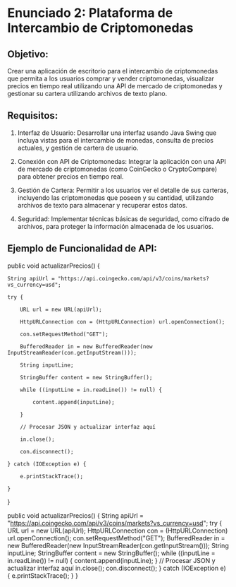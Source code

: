 # Enunciado 2: Plataforma de Intercambio de Criptomonedas
## Objetivo:
Crear una aplicación de escritorio para el intercambio de criptomonedas que permita a los usuarios comprar y vender criptomonedas, visualizar precios en tiempo real utilizando una API de mercado de criptomonedas y gestionar su cartera utilizando archivos de texto plano.

## Requisitos:


1. Interfaz de Usuario: Desarrollar una interfaz usando Java Swing que incluya vistas para el intercambio de monedas, consulta de precios actuales, y gestión de cartera de usuario.

2. Conexión con API de Criptomonedas: Integrar la aplicación con una API de mercado de criptomonedas (como CoinGecko o CryptoCompare) para obtener precios en tiempo real.

3. Gestión de Cartera: Permitir a los usuarios ver el detalle de sus carteras, incluyendo las criptomonedas que poseen y su cantidad, utilizando archivos de texto para almacenar y recuperar estos datos.

4. Seguridad: Implementar técnicas básicas de seguridad, como cifrado de archivos, para proteger la información almacenada de los usuarios.

## Ejemplo de Funcionalidad de API:

public void actualizarPrecios() {

    String apiUrl = "https://api.coingecko.com/api/v3/coins/markets?vs_currency=usd";

    try {

        URL url = new URL(apiUrl);

        HttpURLConnection con = (HttpURLConnection) url.openConnection();

        con.setRequestMethod("GET");

        BufferedReader in = new BufferedReader(new InputStreamReader(con.getInputStream()));

        String inputLine;

        StringBuffer content = new StringBuffer();

        while ((inputLine = in.readLine()) != null) {

            content.append(inputLine);

        }

        // Procesar JSON y actualizar interfaz aquí

        in.close();

        con.disconnect();

    } catch (IOException e) {

        e.printStackTrace();

    }

}

public void actualizarPrecios() { String apiUrl = "https://api.coingecko.com/api/v3/coins/markets?vs_currency=usd"; try { URL url = new URL(apiUrl); HttpURLConnection con = (HttpURLConnection) url.openConnection(); con.setRequestMethod("GET"); BufferedReader in = new BufferedReader(new InputStreamReader(con.getInputStream())); String inputLine; StringBuffer content = new StringBuffer(); while ((inputLine = in.readLine()) != null) { content.append(inputLine); } // Procesar JSON y actualizar interfaz aquí in.close(); con.disconnect(); } catch (IOException e) { e.printStackTrace(); } }
 
